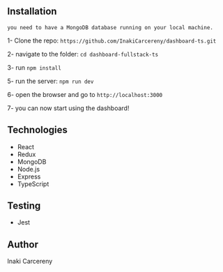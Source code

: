 ## Installation

`you need to have a MongoDB database running on your local machine.`


1- Clone the repo: `https://github.com/InakiCarcereny/dashboard-ts.git`

2- navigate to the folder: `cd dashboard-fullstack-ts`

3- run `npm install`

5- run the server: `npm run dev`

6- open the browser and go to `http://localhost:3000`

7- you can now start using the dashboard!

## Technologies

- React
- Redux
- MongoDB
- Node.js
- Express
- TypeScript

## Testing

- Jest

## Author

Inaki Carcereny